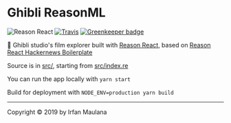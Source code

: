 Ghibli ReasonML
===

![Reason React](https://img.shields.io/badge/Reason-React-blue.svg) [![Travis](https://img.shields.io/travis/mazipan/ghibli-reasonreact.svg)](https://travis-ci.org/mazipan/ghibli-reasonreact) [![Greenkeeper badge](https://badges.greenkeeper.io/mazipan/ghibli-reasonreact.svg)](https://greenkeeper.io/)

👻 Ghibli studio's film explorer built with [Reason React](https://github.com/reasonml/reason-react), based on [Reason React Hackernews Boilerplate](https://github.com/reasonml-community/reason-react-hacker-news)

Source is in [src/](src/), starting from [src/index.re](src/index.re)

You can run the app locally with `yarn start`

Build for deployment with `NODE_ENV=production yarn build`

---

Copyright © 2019 by Irfan Maulana
